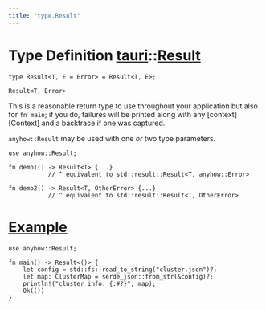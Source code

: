 ```yaml
---
title: "type.Result"
---
```


# Type Definition [tauri](/docs/api/rust/tauri/index.html)::​[Result](/docs/api/rust/tauri/)

    type Result<T, E = Error> = Result<T, E>;

`Result<T, Error>`

This is a reasonable return type to use throughout your application but also for `fn main`; if you do, failures will be printed along with any \[context]\[Context] and a backtrace if one was captured.

`anyhow::Result` may be used with one _or_ two type parameters.

    use anyhow::Result;

    fn demo1() -> Result<T> {...}
               // ^ equivalent to std::result::Result<T, anyhow::Error>

    fn demo2() -> Result<T, OtherError> {...}
               // ^ equivalent to std::result::Result<T, OtherError>

# [Example](/docs/api/rust/tauri/about:blank#example)

    use anyhow::Result;

    fn main() -> Result<()> {
        let config = std::fs::read_to_string("cluster.json")?;
        let map: ClusterMap = serde_json::from_str(&config)?;
        println!("cluster info: {:#?}", map);
        Ok(())
    }
